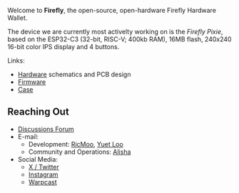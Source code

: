 Welcome to **Firefly**, the open-source, open-hardware Firefly
Hardware Wallet.

The device we are currently most activelty working on is the
*Firefly Pixie*, based on the ESP32-C3 (32-bit, RISC-V; 400kb RAM),
16MB flash, 240x240 16-bit color IPS display and 4 buttons.

Links:

- [Hardware](https://github.com/firefly/pixie-device) schematics and PCB design
- [Firmware](https://github.com/firefly/pixie-firmware)
- [Case](https://github.com/firefly/pixie-case)


Reaching Out
------------

- [Discussions Forum](https://community.firefly.app)
- E-mail: 
  - Development: [RicMoo](mailto:ricmoo@firefly.app), [Yuet Loo](mailto:yuetloo@firefly.app)
  - Community and Operations: [Alisha](mailto:alisha@firefly.app)
- Social Media:
  - [X / Twitter](https://x.com/fireflypocket)
  - [Instagram](https://www.instagram.com/fireflypocket/)
  - [Warpcast](https://warpcast.com/firefly)
